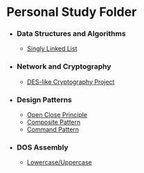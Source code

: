 # Personal Study Folder

- ### Data Structures and Algorithms

  - [Singly Linked List](https://github.com/sasalx/StudyLib/tree/master/Unal/Data%20Str.%20and%20Alg/Singly-Linked-List/Pyt)


- ### Network and Cryptography

  - [DES-like Cryptography Project](https://github.com/sasalx/StudyLib/tree/master/Unal/Network%20and%20Crypto/DES-like%20Project)

- ### Design Patterns

  - [Open Close Principle](https://github.com/sasalx/StudyLib/tree/master/Unal/Design%20Patterns/OCP/Lab1)
  - [Composite Pattern](https://github.com/sasalx/StudyLib/tree/master/Unal/Design%20Patterns/Composite%20Pattern/LAB3)
  - [Command Pattern](https://github.com/sasalx/StudyLib/tree/master/Unal/Design%20Patterns/Command%20Pattern/LAB4)

- ### DOS Assembly
  
  - [Lowercase/Uppercase]()